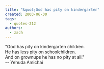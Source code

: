 ```yaml
---
title: "&quot;God has pity on kindergarten"
created: 2003-06-30
tags: 
  - quotes-212
authors: 
  - zach
---
```


"God has pity on kindergarten children.  
He has less pity on schoolchildren.  
And on grownups he has no pity at all."  
\-- Yehuda Amichai
